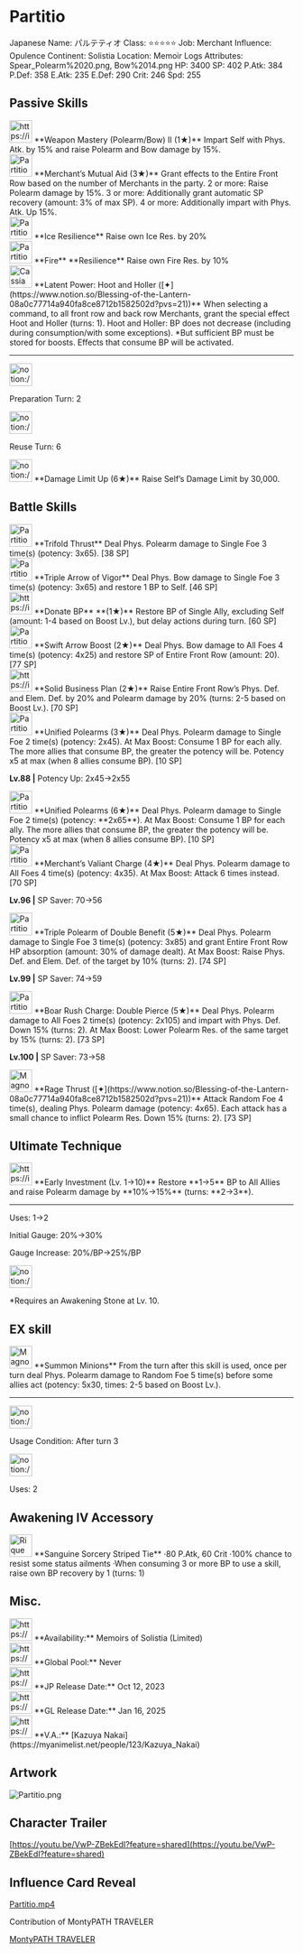 # Partitio

Japanese Name: パルテティオ
Class: ⭐️⭐️⭐️⭐️⭐️
Job: Merchant
Influence: Opulence
Continent: Solistia
Location: Memoir Logs
Attributes: Spear_Polearm%2020.png, Bow%2014.png
HP: 3400
SP: 402
P.Atk: 384
P.Def: 358
E.Atk: 235
E.Def: 290
Crit: 246
Spd: 255

## Passive Skills

<aside>
<img src="https://img.game8.jp/6930264/24b55d7577091c0cb934eef83b75b2c5.png/show" alt="https://img.game8.jp/6930264/24b55d7577091c0cb934eef83b75b2c5.png/show" width="40px" /> **Weapon Mastery (Polearm/Bow) II (1★)** 
Impart Self with Phys. Atk. by 15% and raise Polearm and Bow damage by 15%.

</aside>

<aside>
<img src="Partitio%209479ac566db44e1e9f0013d5e3141722/Merchants_Mutual_Aid.png" alt="Partitio%209479ac566db44e1e9f0013d5e3141722/Merchants_Mutual_Aid.png" width="40px" /> **Merchant’s Mutual Aid (3★)** 
Grant effects to the Entire Front Row based on the number of Merchants in the party.
2 or more: Raise Polearm damage by 15%.
3 or more: Additionally grant automatic SP recovery (amount: 3% of max SP).
4 or more: Additionally impart with Phys. Atk. Up 15%.

</aside>

<aside>
<img src="Partitio%209479ac566db44e1e9f0013d5e3141722/Ice_Resilience.png" alt="Partitio%209479ac566db44e1e9f0013d5e3141722/Ice_Resilience.png" width="40px" /> **Ice Resilience**
Raise own Ice Res. by 20%

</aside>

<aside>
<img src="Partitio%209479ac566db44e1e9f0013d5e3141722/Fire_Resilience.png" alt="Partitio%209479ac566db44e1e9f0013d5e3141722/Fire_Resilience.png" width="40px" /> **Fire** **Resilience**
Raise own Fire Res. by 10%

</aside>

<aside>
<img src="Cassia%20221ebbc653968017ae27ec578c3da102/Latent_Power_Partitio.png" alt="Cassia%20221ebbc653968017ae27ec578c3da102/Latent_Power_Partitio.png" width="40px" /> **Latent Power: Hoot and Holler ([✦](https://www.notion.so/Blessing-of-the-Lantern-08a0c77714a940fa8ce8712b1582502d?pvs=21))**
When selecting a command, to all front row and back row Merchants, grant the special effect Hoot and Holler (turns: 1).
Hoot and Holler: BP does not decrease (including during consumption/with some exceptions).
*But sufficient BP must be stored for boosts. Effects that consume BP will be activated.

---

<aside>
<img src="notion://custom_emoji/2482af5e-3bb7-4af8-a110-df4150e44521/137ebbc6-5396-807e-91cf-007a45a22ff3" alt="notion://custom_emoji/2482af5e-3bb7-4af8-a110-df4150e44521/137ebbc6-5396-807e-91cf-007a45a22ff3" width="40px" />

Preparation Turn: 2

</aside>

<aside>
<img src="notion://custom_emoji/2482af5e-3bb7-4af8-a110-df4150e44521/137ebbc6-5396-802c-b9bc-007a54884b6f" alt="notion://custom_emoji/2482af5e-3bb7-4af8-a110-df4150e44521/137ebbc6-5396-802c-b9bc-007a54884b6f" width="40px" />

Reuse Turn: 6

</aside>

</aside>

<aside>
<img src="notion://custom_emoji/2482af5e-3bb7-4af8-a110-df4150e44521/17debbc6-5396-80a6-933a-007af3a7f551" alt="notion://custom_emoji/2482af5e-3bb7-4af8-a110-df4150e44521/17debbc6-5396-80a6-933a-007af3a7f551" width="40px" /> **Damage Limit Up (6★)**
Raise Self’s Damage Limit by 30,000.

</aside>

## Battle Skills

<aside>
<img src="Partitio%209479ac566db44e1e9f0013d5e3141722/Spear_Polearm.png" alt="Partitio%209479ac566db44e1e9f0013d5e3141722/Spear_Polearm.png" width="40px" /> **Trifold Thrust**
Deal Phys. Polearm damage to Single Foe 3 time(s) (potency: 3x65). [38 SP]

</aside>

<aside>
<img src="Partitio%209479ac566db44e1e9f0013d5e3141722/Bow.png" alt="Partitio%209479ac566db44e1e9f0013d5e3141722/Bow.png" width="40px" /> **Triple Arrow of Vigor**
Deal Phys. Bow damage to Single Foe 3 time(s) (potency: 3x65) and restore 1 BP to Self. [46 SP]

</aside>

<aside>
<img src="https://img.game8.jp/6909197/4eaa54be6aac9c9c4a1b006531ef1771.png/show" alt="https://img.game8.jp/6909197/4eaa54be6aac9c9c4a1b006531ef1771.png/show" width="40px" /> **Donate BP** **(1★)**
Restore BP of Single Ally, excluding Self (amount: 1-4 based on Boost Lv.), but delay actions during turn. [60 SP]

</aside>

<aside>
<img src="Partitio%209479ac566db44e1e9f0013d5e3141722/Bow%201.png" alt="Partitio%209479ac566db44e1e9f0013d5e3141722/Bow%201.png" width="40px" /> **Swift Arrow Boost (2★)**
Deal Phys. Bow damage to All Foes 4 time(s) (potency: 4x25) and restore SP of Entire Front Row (amount: 20). [77 SP]

</aside>

<aside>
<img src="https://img.game8.jp/6909195/fb1af3b553f4112d4403e0f7452fd2a2.png/show" alt="https://img.game8.jp/6909195/fb1af3b553f4112d4403e0f7452fd2a2.png/show" width="40px" /> **Solid Business Plan (2★)**
Raise Entire Front Row’s Phys. Def. and Elem. Def. by 20% and Polearm damage by 20% (turns: 2-5 based on Boost Lv.). [70 SP]

</aside>

<aside>
<img src="Partitio%209479ac566db44e1e9f0013d5e3141722/Spear_Polearm%201.png" alt="Partitio%209479ac566db44e1e9f0013d5e3141722/Spear_Polearm%201.png" width="40px" /> **Unified Polearms (3★)**
Deal Phys. Polearm damage to Single Foe 2 time(s) (potency: 2x45). At Max Boost: Consume 1 BP for each ally. The more allies that consume BP, the greater the potency will be. Potency x5 at max (when 8 allies consume BP). [10 SP]

**Lv.88 |** Potency Up: 2x45→2x55

<aside>
<img src="Partitio%209479ac566db44e1e9f0013d5e3141722/Spear_Polearm%201.png" alt="Partitio%209479ac566db44e1e9f0013d5e3141722/Spear_Polearm%201.png" width="40px" /> **Unified Polearms (6★)**
Deal Phys. Polearm damage to Single Foe 2 time(s) (potency: **2x65**). At Max Boost: Consume 1 BP for each ally. The more allies that consume BP, the greater the potency will be. Potency x5 at max (when 8 allies consume BP). [10 SP]

</aside>

</aside>

<aside>
<img src="Partitio%209479ac566db44e1e9f0013d5e3141722/Spear_Polearm%202.png" alt="Partitio%209479ac566db44e1e9f0013d5e3141722/Spear_Polearm%202.png" width="40px" /> **Merchant’s Valiant Charge (4★)**
Deal Phys. Polearm damage to All Foes 4 time(s) (potency: 4x35). At Max Boost: Attack 6 times instead. [70 SP]

**Lv.96 |** SP Saver: 70→56

</aside>

<aside>
<img src="Partitio%209479ac566db44e1e9f0013d5e3141722/Spear_Polearm%203.png" alt="Partitio%209479ac566db44e1e9f0013d5e3141722/Spear_Polearm%203.png" width="40px" /> **Triple Polearm of Double Benefit (5★)**
Deal Phys. Polearm damage to Single Foe 3 time(s) (potency: 3x85) and grant Entire Front Row HP absorption (amount: 30% of damage dealt). At Max Boost: Raise Phys. Def. and Elem. Def. of the target by 10% (turns: 2). [74 SP]

**Lv.99 |** SP Saver: 74→59

</aside>

<aside>
<img src="Partitio%209479ac566db44e1e9f0013d5e3141722/Spear_Polearm%204.png" alt="Partitio%209479ac566db44e1e9f0013d5e3141722/Spear_Polearm%204.png" width="40px" /> **Boar Rush Charge: Double Pierce (5★)**
Deal Phys. Polearm damage to All Foes 2 time(s) (potency: 2x105) and impart with Phys. Def. Down 15% (turns: 2). At Max Boost: Lower Polearm Res. of the same target by 15% (turns: 2). [73 SP]

**Lv.100 |** SP Saver: 73→58

</aside>

<aside>
<img src="Magnolia%2020116b1bbd0840c8af8abddbf04c8bcc/Spear_Polearm%209.png" alt="Magnolia%2020116b1bbd0840c8af8abddbf04c8bcc/Spear_Polearm%209.png" width="40px" /> **Rage Thrust ([✦](https://www.notion.so/Blessing-of-the-Lantern-08a0c77714a940fa8ce8712b1582502d?pvs=21))**
Attack Random Foe 4 time(s), dealing Phys. Polearm damage (potency: 4x65). Each attack has a small chance to inflict Polearm Res. Down 15% (turns: 2). [73 SP]

</aside>

## Ultimate Technique

<aside>
<img src="https://img.game8.jp/6909197/4eaa54be6aac9c9c4a1b006531ef1771.png/show" alt="https://img.game8.jp/6909197/4eaa54be6aac9c9c4a1b006531ef1771.png/show" width="40px" /> **Early Investment (Lv. 1→10)**
Restore **1→5** BP to All Allies and raise Polearm damage by **10%→15%** (turns: **2→3**).

---

Uses:
1→2

Initial Gauge:
20%→30%

Gauge Increase:
20%/BP→25%/BP

<aside>
<img src="notion://custom_emoji/2482af5e-3bb7-4af8-a110-df4150e44521/182ebbc6-5396-80af-9978-007ac248795b" alt="notion://custom_emoji/2482af5e-3bb7-4af8-a110-df4150e44521/182ebbc6-5396-80af-9978-007ac248795b" width="40px" />

*Requires an Awakening Stone at Lv. 10.

</aside>

</aside>

## EX skill

<aside>
<img src="Magnolia%2020116b1bbd0840c8af8abddbf04c8bcc/Spear_Polearm%209.png" alt="Magnolia%2020116b1bbd0840c8af8abddbf04c8bcc/Spear_Polearm%209.png" width="40px" /> **Summon Minions**
From the turn after this skill is used, once per turn deal Phys. Polearm damage to Random Foe 5 time(s) before some allies act (potency: 5x30, times: 2-5 based on Boost Lv.).

---

<aside>
<img src="notion://custom_emoji/2482af5e-3bb7-4af8-a110-df4150e44521/137ebbc6-5396-802c-b9bc-007a54884b6f" alt="notion://custom_emoji/2482af5e-3bb7-4af8-a110-df4150e44521/137ebbc6-5396-802c-b9bc-007a54884b6f" width="40px" />

Usage Condition: After turn 3

</aside>

<aside>
<img src="notion://custom_emoji/2482af5e-3bb7-4af8-a110-df4150e44521/137ebbc6-5396-80ba-9f36-007a936447ac" alt="notion://custom_emoji/2482af5e-3bb7-4af8-a110-df4150e44521/137ebbc6-5396-80ba-9f36-007a936447ac" width="40px" />

Uses: 2

</aside>

</aside>

## Awakening IV Accessory

<aside>
<img src="Rique%2003cb41beb766464083f85e40d3bfaf82/Awakening_IV.png" alt="Rique%2003cb41beb766464083f85e40d3bfaf82/Awakening_IV.png" width="40px" /> **Sanguine Sorcery Striped Tie**
·80 P.Atk, 60 Crit
·100% chance to resist some status ailments
·When consuming 3 or more BP to use a skill, raise own BP recovery by 1 (turns: 1)

</aside>

## Misc.

<aside>
<img src="https://www.notion.so/icons/gift_gray.svg" alt="https://www.notion.so/icons/gift_gray.svg" width="40px" /> **Availability:** Memoirs of Solistia (Limited)

</aside>

<aside>
<img src="https://www.notion.so/icons/globe_gray.svg" alt="https://www.notion.so/icons/globe_gray.svg" width="40px" /> **Global Pool:** Never

</aside>

<aside>
<img src="https://www.notion.so/icons/calendar_red.svg" alt="https://www.notion.so/icons/calendar_red.svg" width="40px" /> **JP Release Date:**
Oct 12, 2023

</aside>

<aside>
<img src="https://www.notion.so/icons/calendar_blue.svg" alt="https://www.notion.so/icons/calendar_blue.svg" width="40px" /> **GL Release Date:**
Jan 16, 2025

</aside>

<aside>
<img src="https://www.notion.so/icons/microphone_gray.svg" alt="https://www.notion.so/icons/microphone_gray.svg" width="40px" /> **V.A.:** [Kazuya Nakai](https://myanimelist.net/people/123/Kazuya_Nakai)

</aside>

## Artwork

![Partitio.png](Partitio%209479ac566db44e1e9f0013d5e3141722/Partitio.png)

## Character Trailer

[https://youtu.be/VwP-ZBekEdI?feature=shared](https://youtu.be/VwP-ZBekEdI?feature=shared)

## Influence Card Reveal

[Partitio.mp4](Partitio%209479ac566db44e1e9f0013d5e3141722/Partitio.mp4)

Contribution of MontyPATH TRAVELER

[MontyPATH TRAVELER](https://www.youtube.com/@MontyPATHTRAVELER)